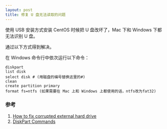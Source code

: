 ```yaml
---
layout: post
title: 修复 U 盘无法读取的问题
---
```


使用 USB 安装方式安装 CentOS 时候把 U 盘改坏了，Mac 下和 Windows 下都无法识别 U 盘。

通过以下方式得到解决。

在 Windows 命令行中依次运行以下命令：

    diskpart
    list disk
    select disk # (用磁盘的编号替换这里的#)
    clean
    create partition primary
    format fs=ntfs (如果需要在 Mac 上和 Windows 上都使用的话，ntfs改为fat32)

### 参考

1. [How to fix corrupted external hard drive](http://www.tomshardware.com/forum/285552-32-corrupted-external-hard-drive)
2. [DiskPart Commands](http://technet.microsoft.com/en-us/library/cc770877%28v=ws.10%29.aspx)
